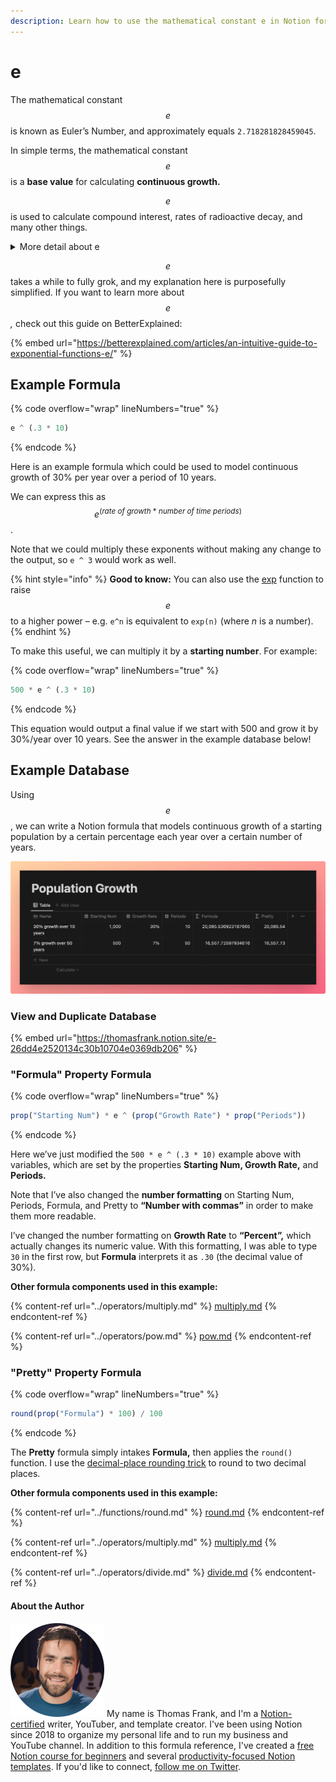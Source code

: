 ```yaml
---
description: Learn how to use the mathematical constant e in Notion formulas.
---
```


# e

The mathematical constant $$e$$ is known as Euler’s Number, and approximately equals `2.718281828459045`.

In simple terms, the mathematical constant $$e$$ is a **base value** for calculating **continuous growth.**

$$e$$ is used to calculate compound interest, rates of radioactive decay, and many other things.

<details>

<summary>More detail about <span class="math">e</span></summary>

Many of these types of growth happen continuously. In other words, the growth doesn’t simply happen instantly, at the end of a certain period.

If growth worked that way, then a 100% rate of growth (i.e. a **doubling**) applied to a value of `1` would result in a total value of `2` at the end of the first period. You’d have no growth at all until the very end, and then… poof! `1` doubles to `2`.

But many types of growth - including things like **compound interest** - happen continuously.

If you have $1 that is earning interest, then the interest it earns _can start earning interest itself._

Therefore, by the end of the first period, you won’t have just $2 - you’ll have more. How much more? It depends on how quickly each bit of interest can start earning its own interest.

If it can do it instantly, then you’ll end up with around $2.71 at the end of the first period - in other words, you’ll end up with $$e$$.

</details>

$$e$$ takes a while to fully grok, and my explanation here is purposefully simplified. If you want to learn more about $$e$$_,_ check out this guide on BetterExplained:

{% embed url="https://betterexplained.com/articles/an-intuitive-guide-to-exponential-functions-e/" %}

## Example Formula

{% code overflow="wrap" lineNumbers="true" %}
```jsx
e ^ (.3 * 10)
```
{% endcode %}

Here is an example formula which could be used to model continuous growth of 30% per year over a period of 10 years.

We can express this as $$e^{(rate \ of \ growth \ * \ number \ of \ time \ periods)}$$.

Note that we could multiply these exponents without making any change to the output, so `e ^ 3` would work as well.

{% hint style="info" %}
**Good to know:** You can also use the [exp](../functions/exp.md) function to raise $$e$$ to a higher power – e.g. `e^n` is equivalent to `exp(n)` (where _n_ is a number).
{% endhint %}

To make this useful, we can multiply it by a **starting number**. For example:

{% code overflow="wrap" lineNumbers="true" %}
```jsx
500 * e ^ (.3 * 10)
```
{% endcode %}

This equation would output a final value if we start with 500 and grow it by 30%/year over 10 years. See the answer in the example database below!

## Example Database

Using $$e$$, we can write a Notion formula that models continuous growth of a starting population by a certain percentage each year over a certain number of years.

![](<../../.gitbook/assets/population growth.png>)

### View and Duplicate Database

{% embed url="https://thomasfrank.notion.site/e-26dd4e2520134c30b10704e0369db206" %}

### "Formula" Property Formula

{% code overflow="wrap" lineNumbers="true" %}
```jsx
prop("Starting Num") * e ^ (prop("Growth Rate") * prop("Periods"))
```
{% endcode %}

Here we’ve just modified the `500 * e ^ (.3 * 10)` example above with variables, which are set by the properties **Starting Num, Growth Rate,** and **Periods.**

Note that I’ve also changed the **number formatting** on Starting Num, Periods, Formula, and Pretty to **“Number with commas”** in order to make them more readable.

I’ve changed the number formatting on **Growth Rate** to **“Percent”,** which actually changes its numeric value. With this formatting, I was able to type `30` in the first row, but **Formula** interprets it as `.30` (the decimal value of 30%).

**Other formula components used in this example:**

{% content-ref url="../operators/multiply.md" %}
[multiply.md](../operators/multiply.md)
{% endcontent-ref %}

{% content-ref url="../operators/pow.md" %}
[pow.md](../operators/pow.md)
{% endcontent-ref %}

### "Pretty" Property Formula

{% code overflow="wrap" lineNumbers="true" %}
```jsx
round(prop("Formula") * 100) / 100
```
{% endcode %}

The **Pretty** formula simply intakes **Formula,** then applies the `round()` function. I use the [decimal-place rounding trick](../../formula-examples/round-numbers-to-specific-decimal-places.md) to round to two decimal places.

**Other formula components used in this example:**

{% content-ref url="../functions/round.md" %}
[round.md](../functions/round.md)
{% endcontent-ref %}

{% content-ref url="../operators/multiply.md" %}
[multiply.md](../operators/multiply.md)
{% endcontent-ref %}

{% content-ref url="../operators/divide.md" %}
[divide.md](../operators/divide.md)
{% endcontent-ref %}

#### About the Author

<img src="../../.gitbook/assets/Notion Fundamentals with Thomas Frank - Avatar 2021 compressed (1).png" alt="" data-size="line"> My name is Thomas Frank, and I'm a [Notion-certified](https://www.credly.com/badges/95fae13a-17bf-4b4a-a3d2-d58c8a3e6a2a/public\_url) writer, YouTuber, and template creator. I've been using Notion since 2018 to organize my personal life and to run my business and YouTube channel. In addition to this formula reference, I've created a [free Notion course for beginners](https://thomasjfrank.com/fundamentals/) and several [productivity-focused Notion templates](https://thomasjfrank.com/templates/). If you'd like to connect, [follow me on Twitter](https://twitter.com/TomFrankly).
